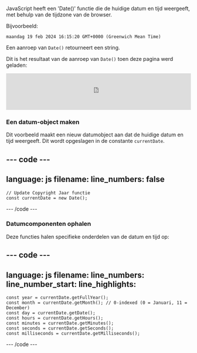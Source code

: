 JavaScript heeft een 'Date()' functie die de huidige datum en tijd weergeeft, met behulp van de tijdzone van de browser.

Bijvoorbeeld:

`maandag 19 feb 2024 16:15:20 GMT+0000 (Greenwich Mean Time)`

Een aanroep van `Date()` retourneert een string.

Dit is het resultaat van de aanroep van `Date()` toen deze pagina werd geladen:

<iframe src="https://editor.raspberrypi.org/nl-NL/embed/viewer/comic-character-date" width="100%" height="100" frameborder="0" marginwidth="0" marginheight="0" allowfullscreen> </iframe>

### Een datum-object maken

Dit voorbeeld maakt een nieuw datumobject aan dat de huidige datum en tijd weergeeft. Dit wordt opgeslagen in de constante `currentDate`.

--- code ---
---
language: js
filename: 
line_numbers: false
---

    // Update Copyright Jaar functie 
    const currentDate = new Date();

--- /code ---

### Datumcomponenten ophalen

Deze functies halen specifieke onderdelen van de datum en tijd op:

--- code ---
---
language: js
filename: 
line_numbers: 
line_number_start: 
line_highlights: 
---

    const year = currentDate.getFullYear();
    const month = currentDate.getMonth(); // 0-indexed (0 = Januari, 11 = December)
    const day = currentDate.getDate();
    const hours = currentDate.getHours();
    const minutes = currentDate.getMinutes();
    const seconds = currentDate.getSeconds();
    const milliseconds = currentDate.getMilliseconds();

--- /code ---